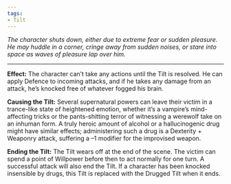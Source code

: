 ```yaml
---
tags:
- Tilt
---
```


_The character shuts down, either due to extreme fear or sudden pleasure. He may huddle in a corner, cringe away from sudden noises, or stare into space as waves of pleasure lap over him._

---

**Effect:** The character can’t take any actions until the Tilt is resolved. He can apply Defence to incoming attacks, and if he takes any damage from an attack, he’s knocked free of whatever fogged his brain.

**Causing the Tilt:** Several supernatural powers can leave their victim in a trance-like state of heightened emotion, whether it’s a vampire’s mind-affecting tricks or the pants-shitting terror of witnessing a werewolf take on an inhuman form. A truly heroic amount of alcohol or a hallucinogenic drug might have similar effects; administering such a drug is a Dexterity + Weaponry attack, suffering a –1 modifier for the improvised weapon.

**Ending the Tilt:** The Tilt wears off at the end of the scene. The victim can spend a point of Willpower before then to act normally for one turn. A successful attack will also end the Tilt. If a character has been knocked insensible by drugs, this Tilt is replaced with the Drugged Tilt when it ends.
